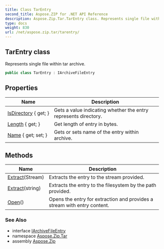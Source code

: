 ```yaml
---
title: Class TarEntry
second_title: Aspose.ZIP for .NET API Reference
description: Aspose.Zip.Tar.TarEntry class. Represents single file within tar archive
type: docs
weight: 830
url: /net/aspose.zip.tar/tarentry/
---
```

## TarEntry class

Represents single file within tar archive.

```csharp
public class TarEntry : IArchiveFileEntry
```

## Properties

| Name | Description |
| --- | --- |
| [IsDirectory](../../aspose.zip.tar/tarentry/isdirectory/) { get; } | Gets a value indicating whether the entry represents directory. |
| [Length](../../aspose.zip.tar/tarentry/length/) { get; } | Get length of entry in bytes. |
| [Name](../../aspose.zip.tar/tarentry/name/) { get; set; } | Gets or sets name of the entry within archive. |

## Methods

| Name | Description |
| --- | --- |
| [Extract](../../aspose.zip.tar/tarentry/extract/#extract_1)(Stream) | Extracts the entry to the stream provided. |
| [Extract](../../aspose.zip.tar/tarentry/extract/#extract)(string) | Extracts the entry to the filesystem by the path provided. |
| [Open](../../aspose.zip.tar/tarentry/open/)() | Opens the entry for extraction and provides a stream with entry content. |

### See Also

* interface [IArchiveFileEntry](../../aspose.zip/iarchivefileentry/)
* namespace [Aspose.Zip.Tar](../../aspose.zip.tar/)
* assembly [Aspose.Zip](../../)


